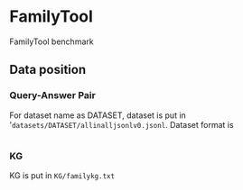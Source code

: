 # FamilyTool
FamilyTool benchmark
## Data position
### Query-Answer Pair
For dataset name as DATASET, dataset is put in '```datasets/DATASET/allinalljsonlv0.jsonl```. Dataset format is 
```
```
### KG
KG is put in ```KG/familykg.txt```